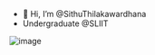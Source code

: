 - 👋 Hi, I’m @SithuThilakawardhana
- Undergraduate @SLIIT


![image](https://user-images.githubusercontent.com/99279669/206993941-a763eba1-7ab8-4d06-82d7-d5ce975cbc8b.png)
